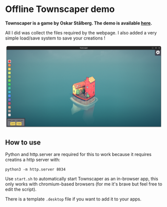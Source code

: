 # Offline Townscaper demo

**Townscaper is a game by Oskar Stålberg. The demo is available [here](https://oskarstalberg.com/Townscaper/).**

All I did was collect the files required by the webpage. I also added a very simple load/save system to save your creations !

![screenshot](./img/screenshot.png)

## How to use

Python and http.server are required for this to work because it requires creatins a http server with:

```
python3 -m http.server 8034
```

Use `start.sh` to automatically start Townscaper as an in-browser app, this only works with chromium-based browsers (for me it's brave but feel free to edit the script).

There is a template `.desktop` file if you want to add it to your apps.
